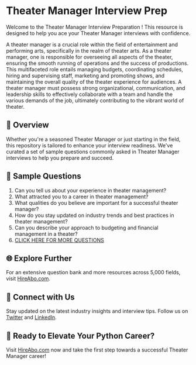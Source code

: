 # Theater Manager Interview Prep

Welcome to the Theater Manager Interview Preparation ! This resource is designed to help you ace your Theater Manager interviews with confidence.

A theater manager is a crucial role within the field of entertainment and performing arts, specifically in the realm of theater arts. As a theater manager, one is responsible for overseeing all aspects of the theater, ensuring the smooth running of operations and the success of productions. This multifaceted role entails managing budgets, coordinating schedules, hiring and supervising staff, marketing and promoting shows, and maintaining the overall quality of the theater experience for audiences. A theater manager must possess strong organizational, communication, and leadership skills to effectively collaborate with a team and handle the various demands of the job, ultimately contributing to the vibrant world of theater.

## 🚀 Overview

Whether you're a seasoned Theater Manager or just starting in the field, this repository is tailored to enhance your interview readiness. We've curated a set of sample questions commonly asked in Theater Manager interviews to help you prepare and succeed.

## 📝 Sample Questions

1. Can you tell us about your experience in theater management?
2. What attracted you to a career in theater management?
3. What qualities do you believe are important for a successful theater manager?
4. How do you stay updated on industry trends and best practices in theater management?
5. Can you describe your approach to budgeting and financial management in a theater?
6. [CLICK HERE FOR MORE QUESTIONS](https://hireabo.com/job/16_3_12/Theater%20Manager)

## 🌐 Explore Further

For an extensive question bank and more resources across 5,000 fields, visit [HireAbo.com](https://www.hireabo.com).

## 📱 Connect with Us

Stay updated on the latest industry insights and interview tips. Follow us on [Twitter](https://twitter.com/hireabo) and [LinkedIn](https://www.linkedin.com/in/hire-abo-3609972a8/).

## 🚀 Ready to Elevate Your Python Career?

Visit [HireAbo.com](https://www.hireabo.com) now and take the first step towards a successful Theater Manager career!